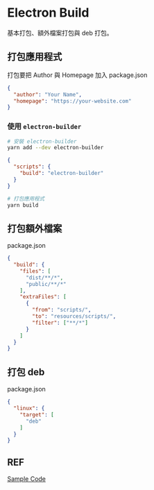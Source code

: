 # Electron Build

基本打包、額外檔案打包與 deb 打包。

## 打包應用程式

打包要把 Author 與 Homepage 加入 package.json

```json
{
  "author": "Your Name",
  "homepage": "https://your-website.com"
}
```

### 使用 `electron-builder`

```bash
# 安裝 electron-builder
yarn add --dev electron-builder
```

```json
{
  "scripts": {
    "build": "electron-builder"
  }
}
```

```bash
# 打包應用程式
yarn build
```

## 打包額外檔案
package.json
```json
{
  "build": {
    "files": [
      "dist/**/*",
      "public/**/*"
    ],
    "extraFiles": [
      {
        "from": "scripts/",
        "to": "resources/scripts/",
        "filter": ["**/*"]
      }
    ]
  }
}
```

## 打包 deb
package.json
```json
{
  "linux": {
    "target": [
      "deb"
    ]
  }
}
```

## REF
[Sample Code](https://github.com/jakeuj/electron/blob/main/package.json)